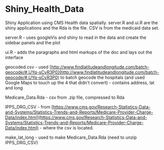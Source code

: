 Shiny_Health_Data
=================

Shiny Application using CMS Health data spatially.  server.R and ui.R are the shiny applications and the Rda is the file.  CSV is from the medicaid data set.

server.R - uses googleVis and shiny to read in the data and create the sidebar panels and the plot

ui.R - adds the paragraphs and html markups of the doc and lays out the interface

geocoded.csv - used [http://www.findlatitudeandlongitude.com/batch-geocode/#.UYq-sCvR3P0](http://www.findlatitudeandlongitude.com/batch-geocode/#.UYq-sCvR3P0) to batch geocode the hospitals (and used Google Maps to touch up the 4 that didn't convert) - contains address, lat and long

Medicare_Data.Rda -  csv from .zip file, compressed to Rda

IPPS_DRG_CSV - from [https://www.cms.gov/Research-Statistics-Data-and-Systems/Statistics-Trends-and-Reports/Medicare-Provider-Charge-Data/index.html](https://www.cms.gov/Research-Statistics-Data-and-Systems/Statistics-Trends-and-Reports/Medicare-Provider-Charge-Data/index.html) - where the csv is located.

make_lat_long - used to make Medicare_Data.Rda (need to unzip IPPS_DRG_CSV)
